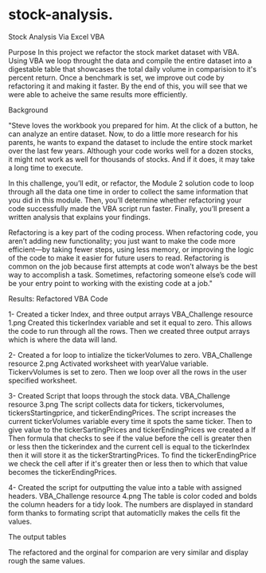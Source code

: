 # stock-analysis.

Stock Analysis Via Excel VBA

Purpose
In this project we refactor the stock market dataset with VBA. Using VBA we loop throught the data and compile the entire dataset into a digestable table that showcases the total daily volume in comparision to it's percent return. Once a benchmark is set, we improve out code by refactoring it and making it faster. By the end of this, you will see that we were able to acheive the same results more efficiently. 

Background

 "Steve loves the workbook you prepared for him. At the click of a button, he can analyze an entire dataset. Now, to do a little more research for his parents, he wants to expand the dataset to include the entire stock market over the last few years. Although your code works well for a dozen stocks, it might not work as well for thousands of stocks. And if it does, it may take a long time to execute.

In this challenge, you’ll edit, or refactor, the Module 2 solution code to loop through all the data one time in order to collect the same information that you did in this module. Then, you’ll determine whether refactoring your code successfully made the VBA script run faster. Finally, you’ll present a written analysis that explains your findings.

Refactoring is a key part of the coding process. When refactoring code, you aren’t adding new functionality; you just want to make the code more efficient—by taking fewer steps, using less memory, or improving the logic of the code to make it easier for future users to read. Refactoring is common on the job because first attempts at code won’t always be the best way to accomplish a task. Sometimes, refactoring someone else’s code will be your entry point to working with the existing code at a job."

Results: Refactored VBA Code

1- Created a ticker Index, and three output arrays
VBA_Challenge resource 1.png
Created this tickerIndex variable and set it equal to zero. This allows the code to run through all the rows. Then we created three output arrays which is where the data will land.

2- Created a for loop to intialize the tickerVolumes to zero.
VBA_Challenge resource 2.png
Activated worksheet with yearValue variable. TickervVolumes is set to zero. Then we loop over all the rows in the user specified worksheet.

3- Created Script that loops through the stock data.
VBA_Challenge resource 3.png 
The script collects data for tickers, tickervolumes, tickersStartingprice, and tickerEndingPrices. The script increases the current tickerVolumes variable every time it spots the same ticker. Then to give value to the tickerSartingPrices and tickerEndingPrices we created a If Then formula that checks to see if the value before the cell is greater then or less then the tickerindex and the current cell is equal to the tickerIndex then it will store it as the tickerStrartingPrices. To find the tickerEndingPrice we check the cell after if it's greater then or less then to which that value becomes the tickerEndingPrices.

4- Created the script for outputting the value into a table with assigned headers.
VBA_Challenge resource 4.png 
The table is color coded and bolds the column headers for a tidy look. The numbers are displayed in standard form thanks to formating script that automaticlly makes the cells fit the values. 

 The output tables 

 The refactored and the orginal for comparion are very similar and display rough the same values. 
